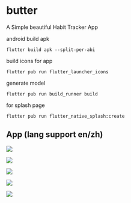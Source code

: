 # butter

A Simple beautiful Habit Tracker App

android build apk

```
flutter build apk --split-per-abi
```

build icons for app

```
flutter pub run flutter_launcher_icons
```

generate model

```
flutter pub run build_runner build
```

for splash page

```
flutter pub run flutter_native_splash:create
```

## App (lang support en/zh)

![](https://files.catbox.moe/2q3933.jpg)

![](https://files.catbox.moe/5xqfiw.jpg)

![](https://files.catbox.moe/n9zanq.jpg)

![](https://files.catbox.moe/yqzckm.jpg)

![](https://files.catbox.moe/w47jua.jpg)
